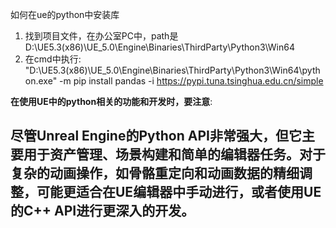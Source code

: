 如何在ue的python中安装库
1. 找到项目文件，在办公室PC中，path是
    D:\UE5.3(x86)\UE_5.0\Engine\Binaries\ThirdParty\Python3\Win64
2. 在cmd中执行:
    "D:\UE5.3(x86)\UE_5.0\Engine\Binaries\ThirdParty\Python3\Win64\python.exe" -m pip install pandas -i https://pypi.tuna.tsinghua.edu.cn/simple


**在使用UE中的python相关的功能和开发时，要注意**:
## 尽管Unreal Engine的Python API非常强大，但它主要用于资产管理、场景构建和简单的编辑器任务。对于复杂的动画操作，如骨骼重定向和动画数据的精细调整，可能更适合在UE编辑器中手动进行，或者使用UE的C++ API进行更深入的开发。